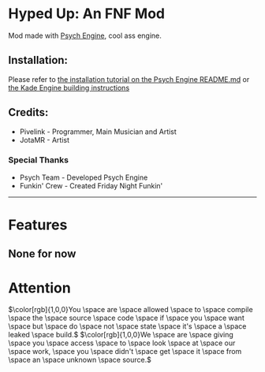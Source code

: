 # Hyped Up: An FNF Mod
Mod made with [Psych Engine](https://gamebanana.com/mods/301107), cool ass engine.

## Installation:
Please refer to [the installation tutorial on the Psych Engine README.md](https://github.com/ShadowMario/FNF-PsychEngine#installation) or [the Kade Engine building instructions](https://kadedev.github.io/Kade-Engine/building)

## Credits:
* Pivelink - Programmer, Main Musician and Artist
* JotaMR - Artist

### Special Thanks
* Psych Team - Developed Psych Engine
* Funkin' Crew - Created Friday Night Funkin'
_____________________________________

# Features

## None for now

# Attention
$\color[rgb]{1,0,0}You \space are \space allowed \space to \space compile \space the \space source \space code \space if \space you \space want \space but \space do \space not \space state \space it's \space a \space leaked \space build.$
$\color[rgb]{1,0,0}We \space are \space giving \space you \space access \space to \space look \space at \space our \space work, \space you \space didn't \space get \space it \space from \space an \space unknown \space source.$
